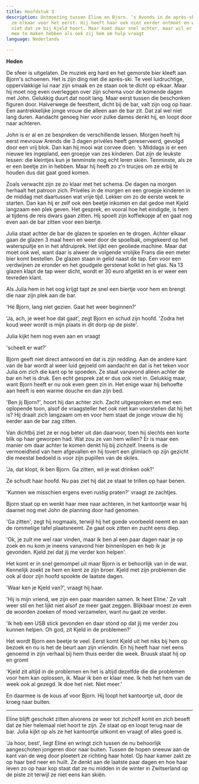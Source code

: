 ```yaml
---
title: Hoofdstuk 3
description: Ontmoeting tussen Eline en Bjorn. ‘s Avonds in de après-ski bar ontmoeten
  ze elkaar voor het eerst. Hij heeft haar ook niet eerder ontmoet en weet derhalve
  niet dat ze bij Kjeld hoort. Maar komt daar snel achter, maar wil er opnieuw niks
  mee te maken hebben als ook zij hem om hulp vraagt
language: Nederlands

---
```

**Heden**

De sfeer is uitgelaten. De muziek erg hard en het gemorste bier kleeft aan Bjorn's schoenen. Het is zijn ding niet die après-ski. Te veel luidruchtige, oppervlakkige lui naar zijn smaak en ze staan ook te dicht op elkaar. Maar hij moet nog even overleggen over zijn schema voor de komende dagen met John. Gelukkig duurt dat nooit lang. Maar eerst tussen die beschonken figuren door. Halverwege de feesttent, dicht bij de bar, valt zijn oog op haar. Een aantrekkelijke jonge vrouw die alleen aan de bar zit. Dat zal wel niet lang duren. Aandacht genoeg hier voor zulke dames denkt hij, en loopt door naar achteren.

John is er al en ze bespreken de verschillende lessen. Morgen heeft hij eerst mevrouw Arends die 3 dagen privéles heeft gereserveerd, gevolgd door een vrij blok. Dan kan hij mooi wat corvee doen. ‘s Middags is er een nieuwe les ingepland, een groepje van zes kinderen. Dat zijn de leukste lessen: die kleintjes kun je tenminste nog echt leren skiën. Tenminste, als ze er een beetje zin in hebben. Maar hij heeft zo z’n trucjes om ze erbij te houden dus dat gaat goed komen.

Zoals verwacht zijn ze zo klaar met het schema. De dagen na morgen herhaalt het patroon zich. Privéles in de morgen en een groepje kinderen in de middag met daartussen wat vrije tijd. Lekker om zo de eerste week te starten. Dan kan hij er zelf ook een beetje inkomen en dat gedoe met Kjeld langzaam een plek geven. Het gesprek, en vooral hoe het eindigde, is hem al tijdens de reis dwars gaan zitten. Hij spoelt zijn koffiekopje af en gaat nog even aan de bar zitten voor een biertje.

Julia staat achter de bar de glazen te spoelen en te drogen. Achter elkaar gaan de glazen 3 maal heen en weer door de spoelbak, omgekeerd op het waterspuitje en in het afdruiprek. Het lijkt een geoliede machine. Maar dat moet ook wel, want daar is alweer de volgende vrolijke Frans die een meter bier komt bestellen. De glazen staan in gelid naast de tap. Een voor een verdwijnen ze eronder en het goudgele gerstenat kolkt in het glas. Na 13 glazen klapt de tap weer dicht, wordt er 30 euro afgetikt en is er weer een tevreden klant.

Als Julia hem in het oog krijgt tapt ze snel een biertje voor hem en brengt die naar zijn plek aan de bar. 

'Hé Bjorn, lang niet gezien. Gaat het weer beginnen?'

'Ja, ach, je weet hoe dat gaat', zegt Bjorn en schud zijn hoofd. 'Zodra het koud weer wordt is mijn plaats in dit dorp op de piste'.

Julia kijkt hem nog even aan en vraagt

'scheelt er wat?'

Bjorn geeft niet direct antwoord en dat is zijn redding. Aan de andere kant van de bar wordt al weer luid gejoeld om aandacht en dat is het teken voor Julia om zich die kant op te spoeden. Ze staat vanavond alleen achter de bar en het is druk. Een echt gesprek zat er dus ook niet in. Gelukkig maar, want Bjorn heeft er nu ook even geen zin in. Het enige waar hij behoefte aan heeft is een warme douche en dan zijn bed.

'Ben jij Bjorn?', hoort hij dan achter zich. Zacht uitgesproken en met een oplopende toon, alsof de vraagsteller het ook niet kan voorstellen dat hij het is? Hij draait zich langzaam om en voor hem staat de jonge vrouw die hij eerder aan de bar zag zitten. 

Van dichtbij ziet ze er nog beter uit dan daarvoor, toen hij slechts een korte blik op haar geworpen had. Wat zou ze van hem willen? Er is maar een manier om daar achter te komen denkt hij bij zichzelf. Ineens is de vermoeidheid van hem afgevallen en hij tovert een glimlach op zijn gezicht die meestal bedoeld is voor zijn pupillen van de skiles.

'Ja, dat klopt, ik ben Bjorn. Ga zitten, wil je wat drinken ook?'

Ze schudt haar hoofd. Nu pas ziet hij dat ze staat te trillen op haar benen. 

'Kunnen we misschien ergens even rustig praten?' vraagt ze zachtjes.

Bjorn staat op en wenkt haar mee naar achteren, in het kantoortje waar hij daarnet nog met John de planning door had genomen. 

'Ga zitten', zegt hij nogmaals, terwijl hij het goede voorbeeld neemt en aan de rommelige tafel plaatsneemt. Ze gaat ook zitten en zucht eens diep.

'Ok, je zult me wel raar vinden, maar ik ben al een paar dagen naar je op zoek en nu kom je ineens vanavond hier binnenlopen en heb ik je gevonden. Kjeld zei dat jij me verder kon helpen'.

Het komt er in snel gemompel uit maar Bjorn is er behoorlijk van in de war. Kennelijk zoekt ze hem en kent ze zijn broer. Kjeld met zijn problemen die ook al door zijn hoofd spookte de laatste dagen.

'Waar ken je Kjeld van?', vraagt hij haar.

'Hij is mijn vriend, we zijn een paar maanden samen. Ik heet Eline.' Ze valt weer stil en het lijkt niet alsof ze meer gaat zeggen. Blijkbaar moest ze even de woorden zoeken of moed verzamelen, want nu gaat ze verder. 

'Ik heb een USB stick gevonden en daar stond op dat jij me verder zou kunnen helpen. Oh god, zit Kjeld in de problemen?'

Het wordt Bjorn een beetje te veel. Eerst komt Kjeld uit het niks bij hem op bezoek en nu is het de beurt aan zijn vriendin. En hij heeft haar niet eens genoemd in zijn verhaal bij hem thuis eerder die week. Bruusk staat hij op en gromt

'Kjeld zit altijd in de problemen en het is altijd dezelfde die die problemen voor hem kan oplossen, ik. Maar ik ben er klaar mee. Ik heb het hem van de week ook al gezegd. Ik doe het niet. Niet meer.'

En daarmee is de kous af voor Bjorn. Hij loopt het kantoortje uit, door de kroeg naar buiten. 

***

Eline blijft geschokt zitten alvorens ze weer tot zichzelf komt en zich beseft dat ze hier helemaal niet hoort te zijn. Ze staat op en loopt terug naar de bar. Julia kijkt op als ze het kantoortje uitkomt en vraagt of alles goed is. 

'Ja hoor, best', liegt Eline en wringt zich tussen de nu behoorlijk aangeschoten jongeren door naar buiten. Tussen de hopen sneeuw aan de kant van de weg door ploetert ze richting haar hotel. Op haar kamer zakt ze op haar bed neer en huilt. Ze denkt aan de laatste paar dagen en hoe haar leven zo op haar kop staat dat ze nu midden in de winter in Zwitserland op de piste zit terwijl ze niet eens kan skiën.